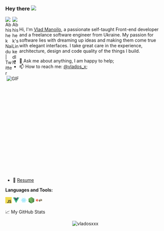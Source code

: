 ### Hey there <img src="https://media.giphy.com/media/hvRJCLFzcasrR4ia7z/giphy.gif" width="25px">

<a href="https://twitter.com/VladOS_X">
  <img align="left" alt="Abhishek Naidu | Twitter" width="22px" src="https://raw.githubusercontent.com/peterthehan/peterthehan/master/assets/twitter.svg" />
</a>
<a href="https://www.linkedin.com/in/vlad-manoilo-68a40789/">
  <img align="left" alt="Abhishek's LinkedIN" width="22px" src="https://raw.githubusercontent.com/peterthehan/peterthehan/master/assets/linkedin.svg" />
</a>

<br />

Hi, I'm [Vlad Manoilo](https://vlados.netlify.app/), a passionate self-taught Front-end developer and a freelance software engineer from Ukraine. My passion for software lies with dreaming up ideas and making them come true with elegant interfaces. I take great care in the experience, architecture, design and code quality of the things I build.


  <img align="right" alt="GIF" src="https://cdn.dribbble.com/users/1025838/screenshots/6220885/devguy3.gif" width="500" height="320" />
  
- 💬 Ask me about anything, I am happy to help;
- 📫 How to reach me: [@vlados_x](https://twitter.com/VladOS_X);
- 📝 [Resume](https://vlados.netlify.app/img/resume.pdf)

**Languages and Tools:**  

<code><img height="20" src="https://raw.githubusercontent.com/github/explore/80688e429a7d4ef2fca1e82350fe8e3517d3494d/topics/javascript/javascript.png"></code>
<code><img height="20" src="https://raw.githubusercontent.com/github/explore/80688e429a7d4ef2fca1e82350fe8e3517d3494d/topics/vue/vue.png"></code>
<code><img height="20" src="https://raw.githubusercontent.com/github/explore/80688e429a7d4ef2fca1e82350fe8e3517d3494d/topics/react/react.png"></code>
<code><img height="20" src="https://raw.githubusercontent.com/github/explore/80688e429a7d4ef2fca1e82350fe8e3517d3494d/topics/nodejs/nodejs.png"></code>
<code><img height="20" src="https://raw.githubusercontent.com/github/explore/80688e429a7d4ef2fca1e82350fe8e3517d3494d/topics/git/git.png"></code>




📈 My GitHub Stats

<p align="center"> <img src="https://github-readme-stats.vercel.app/api?username=vladosxxx&show_icons=true&theme=gotham" alt="vladosxxx" />




